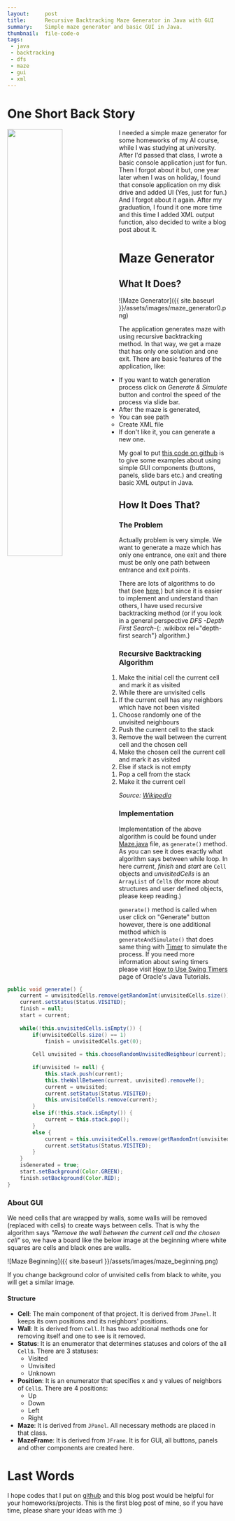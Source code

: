 ```yaml
---
layout:     post
title:      Recursive Backtracking Maze Generator in Java with GUI
summary:    Simple maze generator and basic GUI in Java.
thumbnail:  file-code-o
tags:
 - java
 - backtracking
 - dfs
 - maze
 - gui
 - xml
---
```


# One Short Back Story

<img src="{{ site.baseurl }}/assets/images/maze_generator1.png" width="50%" align="left"/>
I needed a simple maze generator for some homeworks of my AI course, while I was studying at university. After I'd passed that class,
I wrote a basic console application just for fun. Then I forgot about it but, one year later when I was on holiday,
I found that console application on my disk drive and added UI (Yes, just for fun.) And I forgot
about it again. After my graduation, I found it one more time and this time I added XML output function, also decided to write
a blog post about it.

# Maze Generator

## What It Does?

![Maze Generator]({{ site.baseurl }}/assets/images/maze_generator0.png)

The application generates maze with using recursive backtracking method.
In that way, we get a maze that has only one solution and one exit. There are basic features
of the application, like:

* If you want to watch generation process click on _Generate & Simulate_ button and control the speed of the process via slide bar.
* After the maze is generated, 
    * You can see path 
    * Create XML file
* If don't like it, you can generate a new one.

My goal to put [this code on github][1] is to give some examples about using simple GUI components (buttons, panels, slide bars etc.) and
creating basic XML output in Java.

## How It Does That?

### The Problem

Actually problem is very simple. We want to generate a maze which has only one entrance, one exit and there must be only one path
between entrance and exit points.

There are lots of algorithms to do that (see [here][2],) but since it is easier to implement and understand than others, I have used recursive
backtracking method (or if you look in a general perspective *DFS -Depth First Search-*{: .wikibox rel="depth-first search"} algorithm.)

### Recursive Backtracking Algorithm

1. Make the initial cell the current cell and mark it as visited
2. While there are unvisited cells
    1. If the current cell has any neighbors which have not been visited
        1. Choose randomly one of the unvisited neighbours
        2. Push the current cell to the stack
        3. Remove the wall between the current cell and the chosen cell
        4. Make the chosen cell the current cell and mark it as visited
    2. Else if stack is not empty
        1. Pop a cell from the stack
        2. Make it the current cell
        
*Source: [Wikipedia][3]*

### Implementation

Implementation of the above algorithm is could be found under [Maze.java][4] file, as `generate()` method. As you
can see it does exactly what algorithm says between while loop. In here *current*, *finish* and *start* are `Cell` objects and 
*unvisitedCells* is an `ArrayList` of `Cell`s (for more about structures and user defined objects, please keep reading.)

`generate()` method is called when user click on "Generate" button however, there is one additional method which is `generateAndSimulate()`
that does same thing with [Timer][5] to simulate the process. If you need more information about swing timers please visit 
[How to Use Swing Timers][6] page of Oracle's Java Tutorials.

~~~ java
public void generate() {
	current = unvisitedCells.remove(getRandomInt(unvisitedCells.size()));
	current.setStatus(Status.VISITED);
	finish = null;
	start = current;
	
	while(!this.unvisitedCells.isEmpty()) {
		if(unvisitedCells.size() == 1)
			finish = unvisitedCells.get(0);
		
		Cell unvisited = this.chooseRandomUnvisitedNeighbour(current);
		
		if(unvisited != null) {
			this.stack.push(current);
			this.theWallBetween(current, unvisited).removeMe();
			current = unvisited;
			current.setStatus(Status.VISITED);
			this.unvisitedCells.remove(current);
		}
		else if(!this.stack.isEmpty()) {
			current = this.stack.pop();
		}
		else {
			current = this.unvisitedCells.remove(getRandomInt(unvisitedCells.size()));
			current.setStatus(Status.VISITED);
		}
	}
	isGenerated = true;
	start.setBackground(Color.GREEN);
	finish.setBackground(Color.RED);
}
~~~

### About GUI

We need cells that are wrapped by walls, some walls will be removed (replaced with cells) to create ways between cells.
That is why the algorithm says *"Remove the wall between the current cell and the chosen cell"* so, we have a board
like the below image at the beginning where white squares are cells and black ones are walls.

![Maze Beginning]({{ site.baseurl }}/assets/images/maze_beginning.png)

If you change background color of unvisited cells from black to white, you will get a similar image.

#### Structure

* __Cell__: The main component of that project. It is derived from `JPanel`. It keeps its own positions and its neighbors' positions.
* __Wall__: It is derived from `Cell`. It has two additional methods one for removing itself and one to see is it removed.
* __Status__: It is an enumerator that determines statuses and colors of the all `Cell`s. There are 3 statuses:
    * Visited
    * Unvisited
    * Unknown
* __Position__: It is an enumerator that specifies x and y values of neighbors of `Cell`s. There are 4 positions:
    * Up
    * Down
    * Left
    * Right
* __Maze__: It is derived from `JPanel`. All necessary methods are placed in that class.
* __MazeFrame__: It is derived from `JFrame`. It is for GUI, all buttons, panels and other components are created here.

# Last Words

I hope codes that I put on [github][1] and this blog post would be helpful for your homeworks/projects. 
This is the first blog post of mine, so if you have time, please share your ideas with me :)

[1]: https://github.com/onurozuduru/maze-generator
[2]: https://en.wikipedia.org/wiki/Maze_generation_algorithm
[3]: https://en.wikipedia.org/wiki/Maze_generation_algorithm#Recursive_backtracker
[4]: https://github.com/onurozuduru/maze-generator/blob/master/src/com/ozuduru/mazegenerator/Maze.java
[5]: https://docs.oracle.com/javase/7/docs/api/javax/swing/Timer.html
[6]: https://docs.oracle.com/javase/tutorial/uiswing/misc/timer.html


